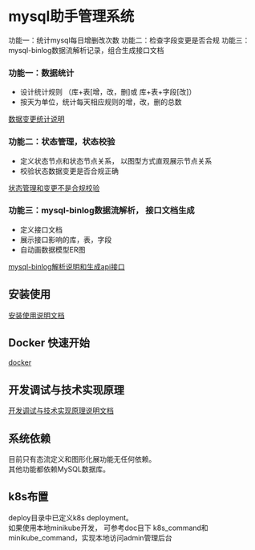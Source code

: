 # mysql助手管理系统

功能一：统计mysql每日增删改次数
功能二：检查字段变更是否合规
功能三：mysql-binlog数据流解析记录，组合生成接口文档

### 功能一：数据统计

- 设计统计规则 （库+表[增，改，删]或 库+表+字段[改]）
- 按天为单位，统计每天相应规则的增，改，删的总数

[数据变更统计说明](/doc/statistics.md)

### 功能二：状态管理，状态校验

- 定义状态节点和状态节点关系， 以图型方式直观展示节点关系
- 校验状态数据变更是否合规正确

[状态管理和变更不是合规校验](/doc/status_flow.md)

### 功能三：mysql-binlog数据流解析， 接口文档生成

- 定义接口文档
- 展示接口影响的库，表，字段
- 自动画数据模型ER图

[mysql-binlog解析说明和生成api接口](/doc/data_model.md)

## 安装使用

[安装使用说明文档](/doc/install.md)

## Docker 快速开始

[docker](/doc/docker_quick_start.md)

## 开发调试与技术实现原理

[开发调试与技术实现原理说明文档](/doc/advance.md)

## 系统依赖

目前只有态流定义和图形化展功能无任何依赖。  
其他功能都依赖MySQL数据库。


## k8s布置

deploy目录中已定义k8s deployment。  
如果使用本地minikube开发， 可参考doc目下 k8s_command和minikube_command，实现本地访问admin管理后台





